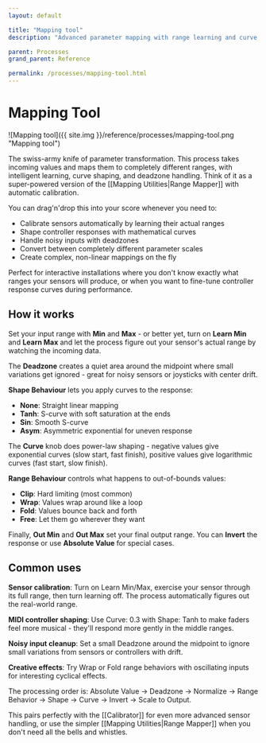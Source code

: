 ```yaml
---
layout: default

title: "Mapping tool"
description: "Advanced parameter mapping with range learning and curve shaping"

parent: Processes
grand_parent: Reference

permalink: /processes/mapping-tool.html
---
```

# Mapping Tool

![Mapping tool]({{ site.img }}/reference/processes/mapping-tool.png "Mapping tool") 

The swiss-army knife of parameter transformation. This process takes incoming values and maps them to completely different ranges, with intelligent learning, curve shaping, and deadzone handling. Think of it as a super-powered version of the [[Mapping Utilities|Range Mapper]] with automatic calibration.

You can drag'n'drop this into your score whenever you need to:
- Calibrate sensors automatically by learning their actual ranges
- Shape controller responses with mathematical curves  
- Handle noisy inputs with deadzones
- Convert between completely different parameter scales
- Create complex, non-linear mappings on the fly

Perfect for interactive installations where you don't know exactly what ranges your sensors will produce, or when you want to fine-tune controller response curves during performance.

## How it works

Set your input range with **Min** and **Max** - or better yet, turn on **Learn Min** and **Learn Max** and let the process figure out your sensor's actual range by watching the incoming data. 

The **Deadzone** creates a quiet area around the midpoint where small variations get ignored - great for noisy sensors or joysticks with center drift.

**Shape Behaviour** lets you apply curves to the response:
- **None**: Straight linear mapping
- **Tanh**: S-curve with soft saturation at the ends
- **Sin**: Smooth S-curve
- **Asym**: Asymmetric exponential for uneven response

The **Curve** knob does power-law shaping - negative values give exponential curves (slow start, fast finish), positive values give logarithmic curves (fast start, slow finish).

**Range Behaviour** controls what happens to out-of-bounds values:
- **Clip**: Hard limiting (most common)
- **Wrap**: Values wrap around like a loop
- **Fold**: Values bounce back and forth
- **Free**: Let them go wherever they want

Finally, **Out Min** and **Out Max** set your final output range. You can **Invert** the response or use **Absolute Value** for special cases.

## Common uses

**Sensor calibration**: Turn on Learn Min/Max, exercise your sensor through its full range, then turn learning off. The process automatically figures out the real-world range.

**MIDI controller shaping**: Use Curve: 0.3 with Shape: Tanh to make faders feel more musical - they'll respond more gently in the middle ranges.

**Noisy input cleanup**: Set a small Deadzone around the midpoint to ignore small variations from sensors or controllers with drift.

**Creative effects**: Try Wrap or Fold range behaviors with oscillating inputs for interesting cyclical effects.

The processing order is: Absolute Value → Deadzone → Normalize → Range Behavior → Shape → Curve → Invert → Scale to Output.

This pairs perfectly with the [[Calibrator]] for even more advanced sensor handling, or use the simpler [[Mapping Utilities|Range Mapper]] when you don't need all the bells and whistles.
